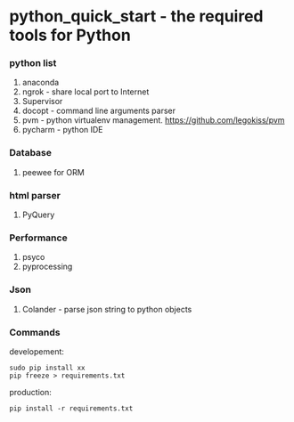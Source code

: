 # python_quick_start - the required tools for Python

### python list
1. anaconda
2. ngrok - share local port to Internet
3. Supervisor
4. docopt - command line arguments parser
5. pvm - python virtualenv management. https://github.com/legokiss/pvm
6. pycharm - python IDE

### Database
1. peewee for ORM

### html parser
1. PyQuery

### Performance
1. psyco
2. pyprocessing


### Json
1. Colander - parse json string to python objects

### Commands

developement:

    sudo pip install xx
    pip freeze > requirements.txt

production:

    pip install -r requirements.txt


